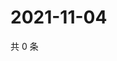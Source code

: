 # 2021-11-04

共 0 条

<!-- BEGIN WEIBO -->
<!-- 最后更新时间 Thu Nov 04 2021 17:14:44 GMT+0800 (China Standard Time) -->

<!-- END WEIBO -->
